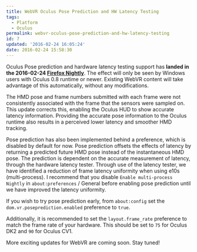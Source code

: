 ```yaml
---
title: WebVR Oculus Pose Prediction and HW Latency Testing
tags:
  - Platform
  - Oculus
permalink: webvr-oculus-pose-prediction-and-hw-latency-testing
id: 7
updated: '2016-02-24 16:05:24'
date: 2016-02-24 15:58:30
---
```


<p class="intro">Oculus Pose prediction and hardware latency testing support has <strong>landed in the 2016-02-24 <a href="https://nightly.mozilla.org/">Firefox Nightly</a></strong>. The effect will only be seen by Windows users with Oculus 0.8 runtime or newer. Existing WebVR content will take advantage of this automatically, without any modifications.</p>

The HMD pose and frame numbers submitted with each frame were not consistently associated with the frame that the sensors were sampled on. This update corrects this, enabling the Oculus HUD to show accurate latency information. Providing the accurate pose information to the Oculus runtime also results in a perceived lower latency and smoother HMD tracking.

Pose prediction has also been implemented behind a preference, which is disabled by default for now. Pose prediction offsets the effects of latency by returning a predicted future HMD pose instead of the instantaneous HMD pose. The prediction is dependent on the accurate measurement of latency, through the hardware latency tester. Through use of the latency tester, we have identified a reduction of frame latency uniformity when using e10s (multi-process). I recommend that you disable `Enable multi-process Nightly` in `about:preferences` / General before enabling pose prediction until we have improved the latency uniformity.

If you wish to try pose prediction early, from `about:config` set the `dom.vr.poseprediction.enabled` preference to `true`.

Additionally, it is recommended to set the `layout.frame_rate` preference to match the frame rate of your hardware. This should be set to `75` for Oculus DK2 and `90` for Oculus CV1.

More exciting updates for WebVR are coming soon. Stay tuned!
